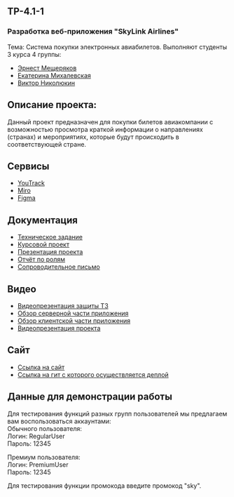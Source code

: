 ## TP-4.1-1
### Разработка веб-приложения "SkyLink Airlines"
Тема:  Система покупки электронных авиабилетов.
Выполняют студенты 3 курса 4 группы:
*   [Эрнест Мещеряков](https://github.com/ErronMeesh)
*   [Екатерина Михалевская](https://github.com/mikhalevskaya)
*   [Виктор Николюкин](https://github.com/nikolyukin28)
## Описание проекта:
Данный проект предназначен для покупки билетов авиакомпании с возможностью просмотра краткой информации о направлениях (странах) и мероприятиях, которые будут происходить в соответствующей стране.
## Сервисы
*	[YouTrack](https://csftickets.youtrack.cloud/agiles/141-2/current)
*	[Miro](https://miro.com/app/board/uXjVMei1diI=/?share_link_id=979339232749)
*	[Figma](https://www.figma.com/file/bekrxpcynVxZkDQQPqe1AC/Untitled?node-id=0%3A1&t=yazoRJCk2nWvnVm9-1)

## Документация
*	[Техническое задание](https://github.com/ErronMeesh/TP-4.1-1/blob/main/documentation/Tekhnicheskoe_zadanie.pdf)
*	[Курсовой проект](https://github.com/ErronMeesh/TP-4.1-1/blob/main/documentation/Kursovoy_proekt.pdf)
* [Презентация проекта](https://github.com/ErronMeesh/TP-4.1-1/blob/main/documentation/Презентация.pdf)
* [Отчёт по ролям](https://github.com/ErronMeesh/TP-4.1-1/blob/main/documentation/Отчёт%20по%20ролям.pdf)
* [Сопроводительное письмо](https://github.com/ErronMeesh/TP-4.1-1/blob/main/documentation/Сопроводительное%20письмо.pdf)

## Видео
* [Видеопрезентация защиты ТЗ](https://drive.google.com/file/d/1NBzXl_LQeGiRFN-EDbiD6ynB5uq0kxFE/view)
* [Обзор серверной части приложения](https://drive.google.com/file/d/1sMq69fiU4JSRixrDLzicgiYRmZ-53BsC/view?usp=drive_link)
* [Обзор клиентской части приложения](https://drive.google.com/drive/folders/1jZyPDKNeObwtjBFFNHRWF2BoGR_oy4_F?usp=sharing)
* [Видеопрезентация проекта](https://drive.google.com/file/d/1qHerAvMpDBNcvijUXq42joMdbmP1Qen1/view?usp=drive_link)

## Сайт
* [Ссылка на сайт](http://1613979-ci26482.twc1.net:8080/main)
* [Ссылка на гит с которого осуществляется деплой](https://github.com/ErronMeesh/TPspringHOST)

## Данные для демонстрации работы
Для тестирования функций разных групп пользователей мы предлагаем вам воспользоваться аккаунтами:  
Обычного пользователя:  
Логин: RegularUser  
Пароль: 12345  

Премиум пользователя:  
Логин: PremiumUser  
Пароль: 12345  

Для тестирования функции промокода введите промокод "sky".
